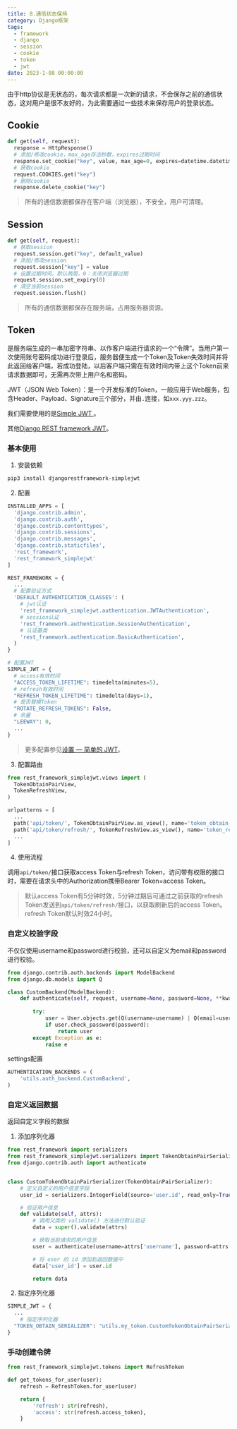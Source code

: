 ```yaml
---
title: 8.通信状态保持
category: Django框架
tags:
  - framework
  - django
  - session
  - cookie
  - token
  - jwt
date: 2023-1-08 00:00:00
---
```




由于http协议是无状态的，每次请求都是一次新的请求，不会保存之前的通信状态，这对用户是很不友好的，为此需要通过一些技术来保存用户的登录状态。



## Cookie

```python
def get(self, request):
  response = HttpResponse()
  # 添加/修改cookie，max_age存活秒数，expires过期时间
  response.set_cookie("key", value, max_age=0, expires=datetime.datetime(2023,1,8))
  # 获取cookie
  request.COOKIES.get("key")
  # 删除cookie
  response.delete_cookie("key")
```

> 所有的通信数据都保存在客户端（浏览器），不安全，用户可清理。



## Session

```python
def get(self, request):
  # 获取session
  request.session.get("key", default_value)
  # 添加/修改session
  request.session["key"] = value
  # 设置过期时间，默认两周，0：关闭浏览器过期
  request.session.set_expiry(0)
  # 清空当前session
  request.session.flush()
```

> 所有的通信数据都保存在服务端，占用服务器资源。



## Token

是服务端生成的一串加密字符串、以作客户端进行请求的一个“令牌”。当用户第一次使用账号密码成功进行登录后，服务器便生成一个Token及Token失效时间并将此返回给客户端，若成功登陆，以后客户端只需在有效时间内带上这个Token前来请求数据即可，无需再次带上用户名和密码。



JWT（JSON Web Token）：是一个开发标准的Token，一般应用于Web服务，包含Header、Payload、Signature三个部分，并由`.`连接，如`xxx.yyy.zzz`。



我们需要使用的是[Simple JWT ](https://django-rest-framework-simplejwt.readthedocs.io/en/latest/)。

其他[Django REST framework JWT](https://jpadilla.github.io/django-rest-framework-jwt/)。

### 基本使用

1. 安装依赖

```bash
pip3 install djangorestframework-simplejwt
```

2. 配置

```python settings.py
INSTALLED_APPS = [
  'django.contrib.admin',
  'django.contrib.auth',
  'django.contrib.contenttypes',
  'django.contrib.sessions',
  'django.contrib.messages',
  'django.contrib.staticfiles',
  'rest_framework',
  'rest_framework_simplejwt'
]

REST_FRAMEWORK = {
  ...
  # 配置验证方式
  'DEFAULT_AUTHENTICATION_CLASSES': (
    # jwt认证
    'rest_framework_simplejwt.authentication.JWTAuthentication',
    # session认证
    'rest_framework.authentication.SessionAuthentication',
    # 认证基类
    'rest_framework.authentication.BasicAuthentication',
  )
}

# 配置JWT
SIMPLE_JWT = {
  # access有效时间
  "ACCESS_TOKEN_LIFETIME": timedelta(minutes=5),
  # refresh有效时间
  "REFRESH_TOKEN_LIFETIME": timedelta(days=1),
  # 是否替换Token
  "ROTATE_REFRESH_TOKENS": False,
  # 余量
  "LEEWAY": 0,
  ...
}
```

> 更多配置参见[设置 — 简单的 JWT](https://django-rest-framework-simplejwt.readthedocs.io/en/latest/settings.html)。

3. 配置路由

```python urls.py
from rest_framework_simplejwt.views import (
  TokenObtainPairView,
  TokenRefreshView,
)

urlpatterns = [
  ...
  path('api/token/', TokenObtainPairView.as_view(), name='token_obtain_pair'),
  path('api/token/refresh/', TokenRefreshView.as_view(), name='token_refresh'),
  ...
]
```

4. 使用流程

调用`api/token/`接口获取access Token与refresh Token，访问带有权限的接口时，需要在请求头中的Authorization携带Bearer Token=access Token。

> 默认access Token有5分钟时效，5分钟过期后可通过之前获取的refresh Token发送到`api/token/refresh/`接口，以获取刷新后的access Token。refresh Token默认时效24小时。

### 自定义校验字段

不仅仅使用username和password进行校验，还可以自定义为email和password进行校验。

```python utils/auth_backend.py
from django.contrib.auth.backends import ModelBackend
from django.db.models import Q

class CustomBackend(ModelBackend):
    def authenticate(self, request, username=None, password=None, **kwargs):
      	
        try:
            user = User.objects.get(Q(username=username) | Q(email=username))
            if user.check_password(password):
                return user
        except Exception as e:
            raise e
```

settings配置

```python settings.py
AUTHENTICATION_BACKENDS = (
    'utils.auth_backend.CustomBackend',
)
```

### 自定义返回数据

返回自定义字段的数据

1. 添加序列化器

```python utils/my_token_obtain.py
from rest_framework import serializers
from rest_framework_simplejwt.serializers import TokenObtainPairSerializer
from django.contrib.auth import authenticate


class CustomTokenObtainPairSerializer(TokenObtainPairSerializer):
    # 定义自定义的用户信息字段
    user_id = serializers.IntegerField(source='user.id', read_only=True)

    # 验证用户信息
    def validate(self, attrs):
        # 调用父类的 validate() 方法进行默认验证
        data = super().validate(attrs)

        # 获取当前请求的用户信息
        user = authenticate(username=attrs['username'], password=attrs['password'])

        # 将 user 的 id 添加到返回数据中
        data['user_id'] = user.id

        return data
```

2. 指定序列化器

```python settings.py
SIMPLE_JWT = {
  ...
	# 指定序列化器
  "TOKEN_OBTAIN_SERIALIZER": "utils.my_token.CustomTokenObtainPairSerializer",
}
```

### 手动创建令牌

```python
from rest_framework_simplejwt.tokens import RefreshToken

def get_tokens_for_user(user):
    refresh = RefreshToken.for_user(user)

    return {
        'refresh': str(refresh),
        'access': str(refresh.access_token),
    }
```

